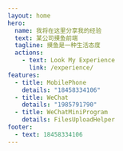 ```yaml
---
layout: home
hero:
  name: 我将在这里分享我的经验
  text: 某公司摸鱼前端
  tagline: 摸鱼是一种生活态度
  actions: 
    - text: Look My Experience
      link: /experience/
features:
  - title: MobilePhone
    details: "18458334106"
  - title: WeChat
    details: "1985791790"
  - title: WeChatMiniProgram
    details: FilesUploadHelper
footer:
  - text: 18458334106
---
```

<style>
  :root {
    --vp-home-hero-name-color: transparent;
    --vp-home-hero-name-background: -webkit-linear-gradient(120deg, #bd34fe, #41d1ff);
  }
  .VPHero .container .main .name,
  .VPHero .container .main .text,
  .VPHero .container .main .tagline{
    max-width: unset;
    width: 100%;
  }
</style>